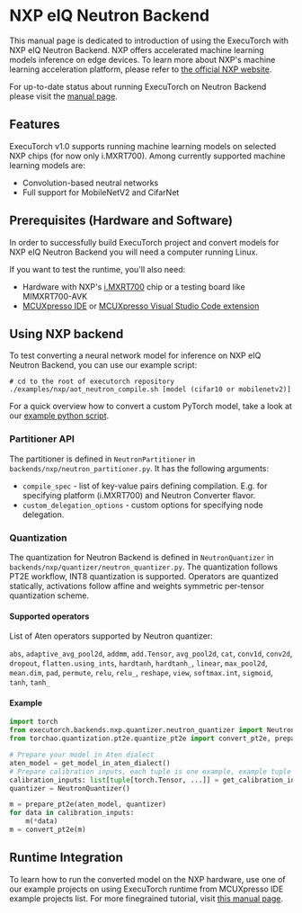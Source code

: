 # NXP eIQ Neutron Backend

This manual page is dedicated to introduction of using the ExecuTorch with NXP eIQ Neutron Backend.
NXP offers accelerated machine learning models inference on edge devices.
To learn more about NXP's machine learning acceleration platform, please refer to [the official NXP website](https://www.nxp.com/applications/technologies/ai-and-machine-learning:MACHINE-LEARNING).

<div class="admonition tip">
For up-to-date status about running ExecuTorch on Neutron Backend please visit the <a href="https://github.com/pytorch/executorch/blob/main/backends/nxp/README.md">manual page</a>.
</div>

## Features

ExecuTorch v1.0 supports running machine learning models on selected NXP chips (for now only i.MXRT700).
Among currently supported machine learning models are:
- Convolution-based neutral networks
- Full support for MobileNetV2 and CifarNet

## Prerequisites (Hardware and Software)

In order to successfully build ExecuTorch project and convert models for NXP eIQ Neutron Backend you will need a computer running Linux.

If you want to test the runtime, you'll also need:
- Hardware with NXP's [i.MXRT700](https://www.nxp.com/products/i.MX-RT700) chip or a testing board like MIMXRT700-AVK
- [MCUXpresso IDE](https://www.nxp.com/design/design-center/software/development-software/mcuxpresso-software-and-tools-/mcuxpresso-integrated-development-environment-ide:MCUXpresso-IDE) or [MCUXpresso Visual Studio Code extension](https://www.nxp.com/design/design-center/software/development-software/mcuxpresso-software-and-tools-/mcuxpresso-for-visual-studio-code:MCUXPRESSO-VSC)

## Using NXP backend

To test converting a neural network model for inference on NXP eIQ Neutron Backend, you can use our example script:

```shell
# cd to the root of executorch repository
./examples/nxp/aot_neutron_compile.sh [model (cifar10 or mobilenetv2)]
```

For a quick overview how to convert a custom PyTorch model, take a look at our [example python script](https://github.com/pytorch/executorch/tree/release/1.0/examples/nxp/aot_neutron_compile.py).

### Partitioner API

The partitioner is defined in `NeutronPartitioner` in `backends/nxp/neutron_partitioner.py`. It has the following
arguments:
* `compile_spec` - list of key-value pairs defining compilation. E.g. for specifying platform (i.MXRT700) and Neutron Converter flavor.
* `custom_delegation_options` - custom options for specifying node delegation.

### Quantization

The quantization for Neutron Backend is defined in `NeutronQuantizer` in `backends/nxp/quantizer/neutron_quantizer.py`.
The quantization follows PT2E workflow, INT8 quantization is supported. Operators are quantized statically, activations
follow affine and weights symmetric per-tensor quantization scheme.

#### Supported operators

List of Aten operators supported by Neutron quantizer:

`abs`, `adaptive_avg_pool2d`, `addmm`, `add.Tensor`, `avg_pool2d`, `cat`, `conv1d`, `conv2d`, `dropout`,
`flatten.using_ints`, `hardtanh`, `hardtanh_`, `linear`, `max_pool2d`, `mean.dim`, `pad`, `permute`, `relu`, `relu_`,
`reshape`, `view`, `softmax.int`, `sigmoid`, `tanh`, `tanh_`

#### Example
```python
import torch
from executorch.backends.nxp.quantizer.neutron_quantizer import NeutronQuantizer
from torchao.quantization.pt2e.quantize_pt2e import convert_pt2e, prepare_pt2e

# Prepare your model in Aten dialect
aten_model = get_model_in_aten_dialect()
# Prepare calibration inputs, each tuple is one example, example tuple has items for each model input
calibration_inputs: list[tuple[torch.Tensor, ...]] = get_calibration_inputs()
quantizer = NeutronQuantizer()

m = prepare_pt2e(aten_model, quantizer)
for data in calibration_inputs:
    m(*data)
m = convert_pt2e(m)
```

## Runtime Integration

To learn how to run the converted model on the NXP hardware, use one of our example projects on using ExecuTorch runtime from MCUXpresso IDE example projects list.
For more finegrained tutorial, visit [this manual page](https://mcuxpresso.nxp.com/mcuxsdk/latest/html/middleware/eiq/executorch/docs/nxp/topics/example_applications.html).
